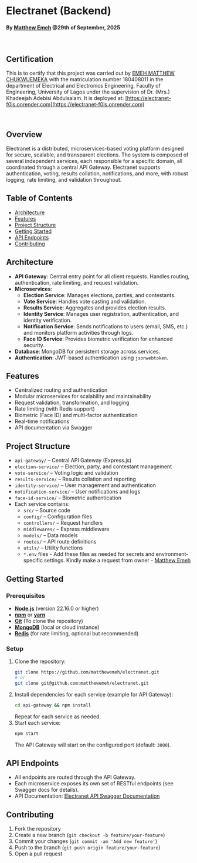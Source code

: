 # Electranet (Backend)

#### By [Matthew Emeh](https://github.com/matthewemeh) @29th of September, 2025

<br>

## Certification

This is to certify that this project was carried out by [EMEH MATTHEW CHUKWUEMEKA](https://github.com/matthewemeh) with the matriculation number 180408011 in the department of Electrical and Electronics Engineering, Faculty of Engineering, University of Lagos under the supervision of Dr. (Mrs.) Khadeejah Adebisi Abdulsalam. It is deployed at: [https://electranet-f0ls.onrender.com](https://electranet-f0ls.onrender.com)

<br>

## Overview

Electranet is a distributed, microservices-based voting platform designed for secure, scalable, and transparent elections. The system is composed of several independent services, each responsible for a specific domain, all coordinated through a central API Gateway. Electranet supports authentication, voting, results collation, notifications, and more, with robust logging, rate limiting, and validation throughout.

## Table of Contents

- [Architecture](#architecture)
- [Features](#features)
- [Project Structure](#project-structure)
- [Getting Started](#getting-started)
- [API Endpoints](#api-endpoints)
- [Contributing](#contributing)

## Architecture

- **API Gateway**: Central entry point for all client requests. Handles routing, authentication, rate limiting, and request validation.
- **Microservices**:
  - **Election Service**: Manages elections, parties, and contestants.
  - **Vote Service**: Handles vote casting and validation.
  - **Results Service**: Aggregates and provides election results.
  - **Identity Service**: Manages user registration, authentication, and identity verification.
  - **Notification Service**: Sends notifications to users (email, SMS, etc.) and monitors platform activities through logs.
  - **Face ID Service**: Provides biometric verification for enhanced security.
- **Database**: MongoDB for persistent storage across services.
- **Authentication**: JWT-based authentication using `jsonwebtoken`.

## Features

- Centralized routing and authentication
- Modular microservices for scalability and maintainability
- Request validation, transformation, and logging
- Rate limiting (with Redis support)
- Biometric (Face ID) and multi-factor authentication
- Real-time notifications
- API documentation via Swagger

## Project Structure

- `api-gateway/` – Central API Gateway (Express.js)
- `election-service/` – Election, party, and contestant management
- `vote-service/` – Voting logic and validation
- `results-service/` – Results collation and reporting
- `identity-service/` – User management and authentication
- `notification-service/` – User notifications and logs
- `face-id-service/` – Biometric authentication
- Each service contains:
  - `src/` – Source code
  - `config/` – Configuration files
  - `controllers/` – Request handlers
  - `middlewares/` – Express middleware
  - `models/` – Data models
  - `routes/` – API route definitions
  - `utils/` – Utility functions
  - `*.env` files - Add these files as needed for secrets and environment-specific settings. Kindly make a request from owner - [Matthew Emeh](https://github.com/matthewemeh)

## Getting Started

### Prerequisites

- [**Node.js**](https://nodejs.org/) (version 22.16.0 or higher)
- [**npm**](https://www.npmjs.com/) or [**yarn**](https://yarnpkg.com/)
- [**Git**](https://git-scm.com/) (To clone the repository)
- [**MongoDB**](https://www.mongodb.com/) (local or cloud instance)
- [**Redis**](https://github.com/tporadowski/redis/releases) (for rate limiting, optional but recommended)

### Setup

1. Clone the repository:
   ```bash
   git clone https://github.com/matthewemeh/electranet.git
   # or
   git clone git@github.com:matthewemeh/electranet.git
   ```
2. Install dependencies for each service (example for API Gateway):
   ```bash
   cd api-gateway && npm install
   ```
   Repeat for each service as needed.
3. Start each service:
   ```bash
   npm start
   ```
   The API Gateway will start on the configured port (default: `3000`).

## API Endpoints

- All endpoints are routed through the API Gateway.
- Each microservice exposes its own set of RESTful endpoints (see Swagger docs for details).
- API Documentation: [Electranet API Swagger Documentation](https://electranet-f0ls.onrender.com/api-docs)

## Contributing

1. Fork the repository
2. Create a new branch (`git checkout -b feature/your-feature`)
3. Commit your changes (`git commit -am 'Add new feature'`)
4. Push to the branch (`git push origin feature/your-feature`)
5. Open a pull request
